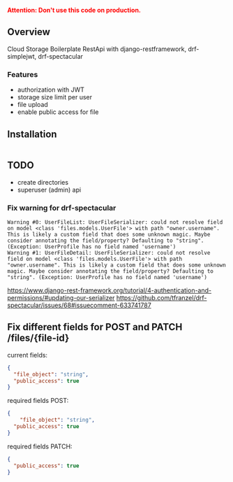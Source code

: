 **<span style="color:red;"> Attention: Don't use this code on production. </span>**

## Overview

Cloud Storage Boilerplate RestApi with django-restframework, drf-simplejwt, drf-spectacular

### Features

* authorization with JWT
* storage size limit per user
* file upload
* enable public access for file

## Installation 

```shell

```

## TODO

* create directories
* superuser (admin) api

### Fix warning for drf-spectacular

```
Warning #0: UserFileList: UserFileSerializer: could not resolve field on model <class 'files.models.UserFile'> with path "owner.username". This is likely a custom field that does some unknown magic. Maybe consider annotating the field/property? Defaulting to "string". (Exception: UserProfile has no field named 'username')
Warning #1: UserFileDetail: UserFileSerializer: could not resolve field on model <class 'files.models.UserFile'> with path "owner.username". This is likely a custom field that does some unknown magic. Maybe consider annotating the field/property? Defaulting to "string". (Exception: UserProfile has no field named 'username')
```

https://www.django-rest-framework.org/tutorial/4-authentication-and-permissions/#updating-our-serializer
https://github.com/tfranzel/drf-spectacular/issues/68#issuecomment-633741787

## Fix different fields for POST and PATCH /files/{file-id}

current fields:
```json
{
  "file_object": "string",
  "public_access": true
}
```

required fields POST:

```json
{
    "file_object": "string",
  "public_access": true
}
```

required fields PATCH:

```json
{
  "public_access": true
}

```
